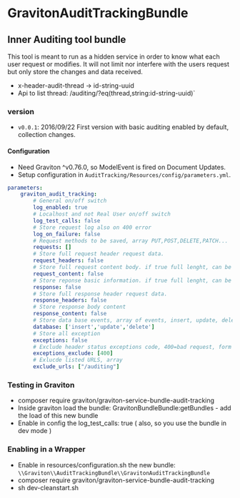 # GravitonAuditTrackingBundle

## Inner Auditing tool bundle
This tool is meant to run as a hidden service in order to know what each user request or modifies.
It will not limit nor interfere with the users request but only store the changes and data received.
* x-header-audit-thread → id-string-uuid
* Api to list thread: /auditing/?eq(thread,string:id-string-uuid)`

### version
* `v0.0.1`: 2016/09/22 First version with basic auditing enabled by default, collection changes.

#### Configuration
* Need Graviton ^v0.76.0, so ModelEvent is fired on Document Updates.
* Setup configuration in `AuditTracking/Resources/config/parameters.yml`.

```yml
parameters:
    graviton_audit_tracking:
        # General on/off switch
        log_enabled: true
        # Localhost and not Real User on/off switch
        log_test_calls: false
        # Store request log also on 400 error
        log_on_failure: false
        # Request methods to be saved, array PUT,POST,DELETE,PATCH...
        requests: []
        # Store full request header request data.
        request_headers: false
        # Store full request content body. if true full lenght, can be limited with a integer
        request_content: false
        # Store reponse basic information. if true full lenght, can be limited with a integer
        response: false
        # Store full response header request data.
        response_headers: false
        # Store response body content
        response_content: false
        # Store data base events, array of events, insert, update, delete
        database: ['insert','update','delete']
        # Store all exception
        exceptions: false
        # Exclude header status exceptions code, 400=bad request, form validation
        exceptions_exclude: [400]
        # Exlucde listed URLS, array
        exclude_urls: ["/auditing"]
```

### Testing in Graviton
* composer require graviton/graviton-service-bundle-audit-tracking
* Inside graviton load the bundle: GravitonBundleBundle:getBundles - add the load of this new bundle
* Enable in config the log_test_calls: true  ( also, so you use the bundle in dev mode )

### Enabling in a Wrapper
* Enable in resources/configuration.sh the new bundle: `\\Graviton\\AuditTrackingBundle\\GravitonAuditTrackingBundle`
* composer require graviton/graviton-service-bundle-audit-tracking
* sh dev-cleanstart.sh
